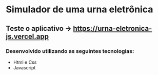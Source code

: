 # Simulador de uma urna eletrônica 
## Teste o aplicativo -> https://urna-eletronica-js.vercel.app

### Desenvolvido utilizando as seguintes tecnologias:
- Html e Css
- Javascript

